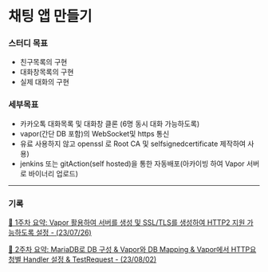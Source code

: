 # 채팅 앱 만들기

### 스터디 목표
- 친구목록의 구현  
- 대화창목록의 구현  
- 실제 대화의 구현  

### 세부목표
- 카카오톡 대화목록 및 대화창 클론 (6명 동시 대화 가능하도록)
- vapor(간단 DB 포함)의 WebSocket및 https 통신
- 유료 사용하지 않고 openssl 로 Root CA 및 selfsignedcertificate 제작하여 사용)
- jenkins 또는 gitAction(self hosted)을 통한 자동배포(아카이빙 하여 Vapor 서버로 바이너리 업로드)

---

### 기록

 [ 📑 1주차 요약: Vapor 활용하여 서버를 생성 및 SSL/TLS를 생성하여 HTTP2 지원 가능하도록 설정 - (23/07/26)](https://github.com/iOS-Woong/chatAPP/blob/main/StudySummary/1week.md)  
   
[ 📑 2주차 요약: MariaDB로 DB 구성 & Vapor와 DB Mapping & Vapor에서 HTTP요청별 Handler 설정 & TestRequest - (23/08/02)](https://github.com/iOS-Woong/messengerAppStudy/blob/main/StudySummary/2week.md)

